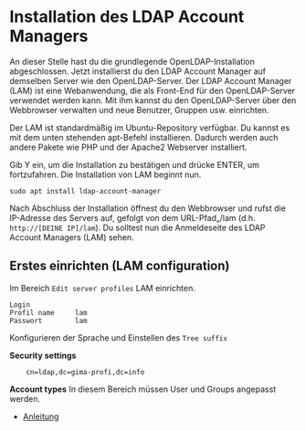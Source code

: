 # Installation des LDAP Account Managers

An dieser Stelle hast du die grundlegende OpenLDAP-Installation abgeschlossen. Jetzt installierst du den LDAP Account Manager auf demselben Server wie den OpenLDAP-Server. Der LDAP Account Manager (LAM) ist eine Webanwendung, die als Front-End für den OpenLDAP-Server verwendet werden kann. Mit ihm kannst du den OpenLDAP-Server über den Webbrowser verwalten und neue Benutzer, Gruppen usw. einrichten.

Der LAM ist standardmäßig im Ubuntu-Repository verfügbar. Du kannst es mit dem unten stehenden apt-Befehl installieren. Dadurch werden auch andere Pakete wie PHP und der Apache2 Webserver installiert.

Gib Y ein, um die Installation zu bestätigen und drücke ENTER, um fortzufahren. Die Installation von LAM beginnt nun.

    sudo apt install ldap-account-manager

Nach Abschluss der Installation öffnest du den Webbrowser und rufst die IP-Adresse des Servers auf, gefolgt von dem URL-Pfad„/lam (d.h. ```http://[DEINE IP]/lam```). Du solltest nun die Anmeldeseite des LDAP Account Managers (LAM) sehen.

## Erstes einrichten (LAM configuration)

Im Bereich ```Edit server profiles``` LAM einrichten. 

```
Login
Profil name     lam
Passwort        lam
```

Konfigurieren der Sprache und Einstellen des ```Tree suffix```

 **Security settings**

        cn=ldap,dc=gima-profi,dc=info

**Account types**
In diesem Bereich müssen User und Groups angepasst werden.

+ [Anleitung](https://www.howtoforge.de/anleitung/so-installierst-du-openldap-server-und-ldap-account-manager-unter-debian-12/)
